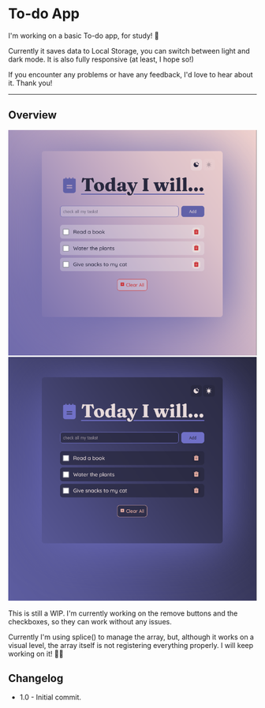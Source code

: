 # To-do App

I'm working on a basic To-do app, for study! 🎉

Currently it saves data to Local Storage, you can switch between light and dark mode. It is also fully responsive (at least, I hope so!)

If you encounter any problems or have any feedback, I'd love to hear about it. Thank you!

---

## Overview

![light theme](<image/screenshot%20(1).png>)
![night theme](<image/screenshot%20(2).png>)

This is still a WIP. I'm currently working on the remove buttons and the checkboxes, so they can work without any issues.

Currently I'm using splice() to manage the array, but, although it works on a visual level, the array itself is not registering everything properly. I will keep working on it! 💪🏽

## Changelog

- 1.0 - Initial commit.
